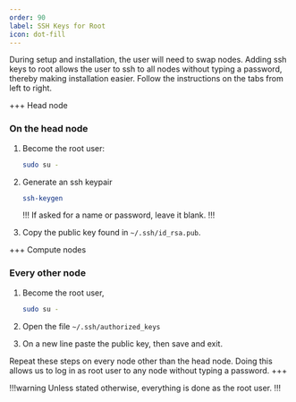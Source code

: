 ```yaml
---
order: 90
label: SSH Keys for Root
icon: dot-fill
---
```


During setup and installation, the user will need to swap nodes. Adding ssh keys to root allows the user to ssh to all nodes without typing a password, thereby making installation easier. Follow the instructions on the tabs from left to right.




+++ Head node
### On the head node
1. Become the root user:

    ```bash
    sudo su -
    ```

2. Generate an ssh keypair


    ```bash
    ssh-keygen
    ```

    !!!
    If asked for a name or password, leave it blank.
    !!!


3. Copy the public key found in `~/.ssh/id_rsa.pub`.


+++ Compute nodes
### Every other node

1. Become the root user, 

    ```bash
    sudo su -
    ```

2. Open the file `~/.ssh/authorized_keys`

3. On a new line paste the public key, then save and exit.



Repeat these steps on every node other than the head node. Doing this allows us to log in as root user to any node without typing a password.
+++

!!!warning
Unless stated otherwise, everything is done as the root user.
!!!